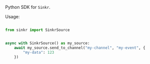 Python SDK for `Sinkr`.

Usage:

```py

from sinkr import SinkrSource


async with SinkrSource() as my_source:
    await my_source.send_to_channel("my-channel", "my-event", {
        "my-data": 123
    })
```
